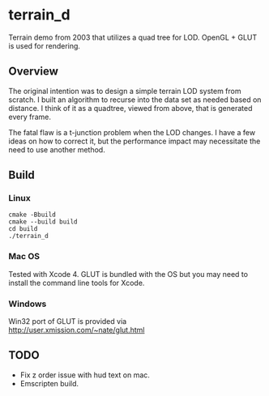 # terrain_d

Terrain demo from 2003 that utilizes a quad tree for LOD. OpenGL + GLUT is used for rendering.


## Overview

The original intention was to design a simple terrain LOD system from scratch. I built an algorithm to recurse into the data set as needed based on distance. I think of it as a quadtree, viewed from above, that is generated every frame.

The fatal flaw is a t-junction problem when the LOD changes. I have a few ideas on how to correct it, but the performance impact may necessitate the need to use another method.


## Build

### Linux

```
cmake -Bbuild
cmake --build build
cd build
./terrain_d
```

### Mac OS

Tested with Xcode 4. GLUT is bundled with the OS but you may need to install the command line tools for Xcode.

### Windows

Win32 port of GLUT is provided via http://user.xmission.com/~nate/glut.html


## TODO

- Fix z order issue with hud text on mac.
- Emscripten build.
